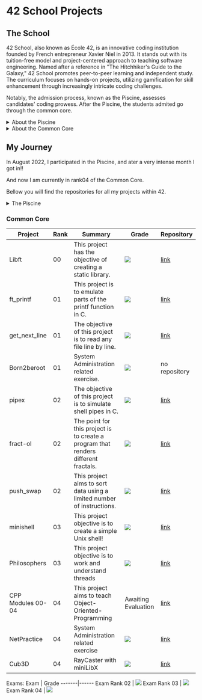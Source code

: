 # 42 School Projects

## The School
42 School, also known as École 42, is an innovative coding institution founded by French entrepreneur Xavier Niel in 2013. It stands out with its tuition-free model and project-centered approach to teaching software engineering. Named after a reference in "The Hitchhiker's Guide to the Galaxy," 42 School promotes peer-to-peer learning and independent study. The curriculum focuses on hands-on projects, utilizing gamification for skill enhancement through increasingly intricate coding challenges.

Notably, the admission process, known as the Piscine, assesses candidates' coding prowess. After the Piscine, the students admited go through the common core.

<details>
<summary>About the Piscine</summary>
  
  ### Piscine
  
The "piscine" is a unique and intense coding boot camp-style program offered by 42 School. The term "piscine" is French for "swimming pool," which metaphorically refers to diving into a challenging and immersive learning experience. During the piscine, participants, often prospective students of 42 School, are given a condensed period, typically a few weeks, to fully immerse themselves in coding and problem-solving tasks.

The piscine serves as an entry point and selection process for 42 School's full curriculum. It's designed to evaluate candidates' coding skills, determination, and ability to handle the rigorous and collaborative learning style that 42 School employs. The challenges presented during the piscine range in complexity, requiring participants to work on various coding projects and exercises.

Participating in the piscine is a way for candidates to showcase their coding abilities, learn about 42 School's unique learning environment, and earn a spot in the full program if they complete the challenges and demonstrate the required aptitude.
</details>

<details>
<summary> About the Common Core</summary>
  
  ### Common Core
  
At 42 School, the Common Core is a set of programming projects and challenges that serve as a common starting point for all students. It ensures that everyone develops a baseline proficiency in coding and problem-solving skills before moving on to more specialized areas of study. The Common Core is designed to help students familiarize themselves with the school's unique project-based learning model and to create a level playing field for diverse learners.

Completing the Common Core demonstrates a student's ability to grasp fundamental coding concepts and effectively collaborate with peers, which are essential skills for success in 42 School's self-directed learning environment. After completing the Common Core, students have the freedom to explore more advanced projects and topics based on their interests and goals within the school's broader curriculum.
</details>

## My Journey

In August 2022, I participated in the Piscine, and ater a very intense month I got in!!

And now I am currently in rank04 of the Common Core.

Bellow you will find the repositories for all my projects within 42.

<details>
<summary> 
  The Piscine 
</summary>

### Piscine

Solo Projects:

Project  | Grade
---------|------
Shell00   | <img src="https://img.shields.io/badge/score-70%20%2F%20100-success" />
Shell01   | <img src="https://img.shields.io/badge/score-100%20%2F%20100-success" />
C00   | <img src="https://img.shields.io/badge/score-77%20%2F%20100-success" />
C01   | <img src="https://img.shields.io/badge/score-100%20%2F%20100-success" />
C02   | <img src="https://img.shields.io/badge/score-85%20%2F%20100-success" />
C03   | <img src="https://img.shields.io/badge/score-100%20%2F%20100-success" />
C04  | <img src="https://img.shields.io/badge/score-85%20%2F%20100-success" />
C05  | <img src="https://img.shields.io/badge/score-80%20%2F%20100-success" />
C06  | <img src="https://img.shields.io/badge/score-100%20%2F%20100-success" />
C07  | <img src="https://img.shields.io/badge/score-60%20%2F%20100-success" />

Group Projects:
Project  | Grade
---------|------
Rush01 | <img src="https://img.shields.io/badge/score-0%20%2F%20100-red" />
Rush02 | <img src="https://img.shields.io/badge/score-0%20%2F%20100-red" />

Exams:
Exam  | Grade
-------|------
Exam00 | <img src="https://img.shields.io/badge/score-48%20%2F%20100-success" />
Exam01 | <img src="https://img.shields.io/badge/score-64%20%2F%20100-success" />
Exam02 | <img src="https://img.shields.io/badge/score-70%20%2F%20100-success" />
Final Exam | <img src="https://img.shields.io/badge/score-66%20%2F%20100-success" />

  This my repository for the Piscine projects: [Piscine Repository](https://github.com/inesalves44/Piscine)
</details>

### Common Core

Project  | Rank | Summary | Grade | Repository 
---------|-------|------|------|------
Libft   | 00 | This project has the objective of creating a static library. | <img src="https://img.shields.io/badge/score-125%20%2F%20100-success" /> | [link](https://github.com/inesalves44/libft)
ft_printf | 01 | This project is to emulate parts of the printf function in C. | <img src="https://img.shields.io/badge/score-100%20%2F%20100-success" /> | [link](https://github.com/inesalves44/ft_printf)
get_next_line | 01 | The objective of this project is to read any file line by line. | <img src="https://img.shields.io/badge/score-108%20%2F%20100-success" /> | [link](https://github.com/inesalves44/Get_next_line)
Born2beroot | 01 | System Administration related exercise.| <img src="https://img.shields.io/badge/score-125%20%2F%20100-success" /> | no repository
pipex | 02 | The objective of this project is to simulate shell pipes in C. | <img src="https://img.shields.io/badge/score-125%20%2F%20100-success" /> | [link](https://github.com/inesalves44/pipex)
fract-ol | 02 |  The point for this project is to create a program that renders different fractals. |<img src="https://img.shields.io/badge/score-125%20%2F%20100-success" /> | [link](https://github.com/inesalves44/fract-ol)
push_swap | 02 | This project aims to sort data using a limited number of instructions. | <img src="https://img.shields.io/badge/score-125%20%2F%20100-success" /> | [link](https://github.com/inesalves44/push-swap)
minishell | 03 | This project objective is to create a simple Unix shell! | <img src="https://img.shields.io/badge/score-101%20%2F%20100-success" /> | [link](https://github.com/inesalves44/minishell)
Philosophers | 03 | This project objective is to work and understand threads | <img src="https://img.shields.io/badge/score-100%20%2F%20100-success" /> | [link](https://github.com/inesalves44/philo)
CPP Modules 00-04 | 04 | This project aims to teach Object-Oriented-Programming | Awaiting Evaluation | [link](https://github.com/inesalves44/CppModules00-04)
NetPractice | 04 | System Administration related exercise | <img src="https://img.shields.io/badge/score-100%20%2F%20100-success"/> | [link](https://github.com/inesalves44/NetPractice)
Cub3D | 04 | RayCaster with miniLibX | <img src="https://img.shields.io/badge/score-100%20%2F%20100-success" /> | [link](https://github.com/nunovaladao/42_cub3D)

Exams:
Exam  | Grade
-------|------
Exam Rank 02 | <img src="https://img.shields.io/badge/score-100%20%2F%20100-success" />
Exam Rank 03 | <img src="https://img.shields.io/badge/score-100%20%2F%20100-success" />
Exam Rank 04 | <img src="https://img.shields.io/badge/score-100%20%2F%20100-success" />
